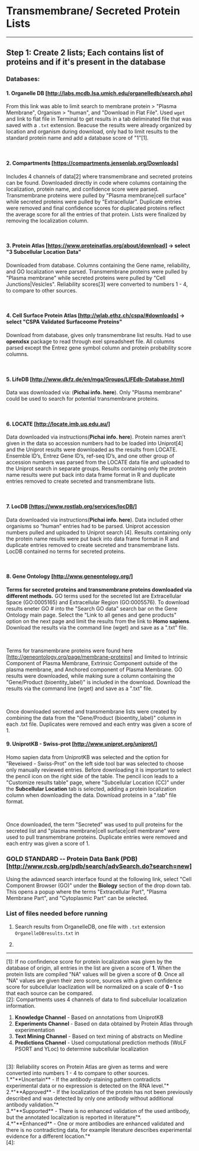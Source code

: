 # Transmembrane/ Secreted Protein Lists 
___
## Step 1: Create 2 lists; Each contains list of proteins and if it's present in the database
### Databases:
#### 1. Organelle DB [http://labs.mcdb.lsa.umich.edu/organelledb/search.php]
From this link was able to limit search to membrane protein > "Plasma Membrane", Organism > "human", and "Download in Flat File". Used `wget` and link to flat file in Terminal to get results in a tab deliminated file that was saved with a `.txt` extension. Beacuse the results were already organized by location and organism during download, only had to limit results to the standard protein name and add a database score of "1"[1].

<br>

#### 2. Compartments [https://compartments.jensenlab.org/Downloads]
Includes 4 channels of data[2] where transmembrane and secreted proteins can be found. Downloaded directly in code where columns containing the localization, protein name, and confidence score were parsed. Transmembrane proteins were pulled by "Plasma membrane|cell surface" while secreted proteins were pulled by "Extracellular". Duplicate entries were removed and final confidence scores for duplicated proteins reflect the average score for all the entries of that protein. Lists were finalized by removing the localization column.

<br> 

#### 3. Protein Atlas [https://www.proteinatlas.org/about/download] -> select "3 Subcellular Location Data"
Downloaded from database. Columns containing the Gene name, reliability, and GO localization were parsed. Transmembrane proteins were pulled by "Plasma membrane" while secreted proteins were pulled by "Cell Junctions|Vesicles". Reliability scores[3] were converted to numbers 1 - 4, to compare to other sources.

<br>

#### 4. Cell Surface Protein Atlas [http://wlab.ethz.ch/cspa/#downloads] -> select "CSPA Validated Surfaceome Proteins"
Download from database, gives only transmembrane list results. Had to use **openxlsx** package to read through exel spreadsheet file. All columns parsed except the Entrez gene symbol column and protein probability score columns. 

<br>


#### 5. LifeDB [http://www.dkfz.de/en/mga/Groups/LIFEdb-Database.html]
Data was downloaded via: (**Pichai info. here**). Only "Plasma membrane" could be used to search for potential transmembrane proteins. 

<br>

#### 6. LOCATE [http://locate.imb.uq.edu.au/]
Data downloaded via instructions(**Pichai info. here**). Protein names aren’t given in the data so accession numbers had to be loaded into Uniprot[4] and the Uniprot results were downloaded as the results from LOCATE. Ensemble ID’s, Entrez Gene ID’s, ref-seq ID’s, and one other group of accession numbers was parsed from the LOCATE data file and uploaded to the Uniprot search in separate groups. Results containing only the protein name results were put back into data frame format in R and duplicate entries removed to create secreted and transmembrane lists. 

<br>

#### 7. LocDB [https://www.rostlab.org/services/locDB/]
Data downloaded via instructions(**Pichai info. here**). Data included other organisms so “human” entries had to be parsed. Uniprot accession numbers pulled and uploaded to Uniprot search [4]. Results containing only the protein name results were put back into data frame format in R and duplicate entries removed to create secreted and transmembrane lists. LocDB contained no terms for secreted proteins.

<br>

#### 8. Gene Ontology [http://www.geneontology.org/]
**Terms for secreted proteins and transmembrane proteins downloaded via different methods.** GO terms used for the secreted list are Extracellular Space (GO:0005165) and Extracellular Region (GO:0005576). To download results eneter GO # into the "Search GO data" search bar on the Gene Ontology main page. Select the "Link to all genes and gene products" option on the next page and limit the results from the link to **Homo sapiens**. Download the results via the command line (wget) and save as a ".txt" file. 

<br> 

  Terms for transmembrane proteins were found here [http://geneontology.org/page/membrane-proteins] and limited to Intrinsic Component of Plasma Membrane, Extrinsic Component outside of the plasma membrane, and Anchored component of Plasma Membrane. GO results were downloaded, while making sure a column containing the "Gene/Product (bioentity_label)" is included in the download. Download the results via the command line (wget) and save as a ".txt" file. 
  
<br>

  Once downloaded secreted and transmembrane lists were created by combining the data from the "Gene/Product (bioentity_label)" column in each .txt file. Duplicates were removed and each entry was given a score of 1. 

#### 9. UniprotKB - Swiss-prot [http://www.uniprot.org/uniprot/]
Homo sapien data from UniprotKB was selected and the option for "Reveiwed - Swiss-Prot" on the left side tool bar was selected to choose only manually reviewed entries. Before downloading it is important to select the pencil icon on the right side of the table. The pencil icon leads to a "Customize results table" page, where "Subcellular Location (CC)" under the **Subcellular Location** tab is selected, adding a protein localization column when downloading the data. Download proteins in a ".tab" file format. 

<br>
  
  Once downloaded, the term "Secreted" was used to pull proteins for the secreted list and "plasma membrane|cell surface|cell membrane" were used to pull transmembrane proteins. Duplicate entries were removed and each entry was given a score of 1. 

### GOLD STANDARD -- Protein Data Bank (PDB)[http://www.rcsb.org/pdb/search/advSearch.do?search=new]
Using the adavnced search interface found at the following link, select "Cell Component Browser (GO)" under the **Biology** section of the drop down tab. This opens a popup where the terms "Extracellular Part", "Plasma Membrane Part", and "Cytoplasmic Part" can be selected. 



### List of files needed before running 
1. Search results from OrganelleDB, one file with `.txt` extension <br>
`OrganelleDBresults.txt` in 

2. 

___

[1]: If no confindence score for protein localization was given by the database of origin, all entries in the list are given a score of **1**. When the protein lists are compiled "NA" values will be given a score of **0**. Once all "NA" values are given their zero score, sources with a given confidence score for subcellular loaclization will be normalized on a scale of **0 - 1** so that each source can be compared. 
<br>
[2]: Compartments uses 4 channels of data to find subcellular localization information. <br>
1. **Knowledge Channel** - Based on annotations from UniprotKB <br>
2. **Experiments Channel** - Based on data obtained by Protein Atlas through experimentation<br>
3. **Text Mining Channel** - Based on text mining of abstracts on Medline <br>
4. **Predictions Channel** - Used computational prediction methods (WoLF PSORT and YLoc) to determine subcellular localization
<br>
[3]: Reliability scores on Protein Atlas are given as terms and were converted into numbers 1 - 4 to compare to other sources.  <br>
1.*"**Uncertain** - If the antibody-staining pattern contradicts experimental data or no expression is detected on the RNA level."*<br>
2.*"**Approved** - If the localization of the protein has not been previously described and was detected by only one antibody without additional antibody validation."* <br>
3.*"**Supported** - There is no enhanced validation of the used antibody, but the annotated localization is reported in literature"*. <br>
4.*"**Enhanced** - One or more antibodies are enhanced validated and there is no contradicting data, for example literature describes experimental evidence for a different location."* 
<br>
[4]: 







